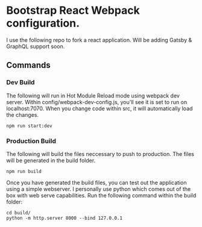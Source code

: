 # Bootstrap React Webpack configuration.
I use the following repo to fork a react application. Will be adding Gatsby & GraphQL support soon.

## Commands
### Dev Build
The following will run in Hot Module Reload mode using webpack dev server. Within config/webpack-dev-config.js, you'll see it is set to run on localhost:7070. When you change code within src, it will automatically load the changes. 
```
npm run start:dev
```

### Production Build
The following will build the files neccessary to push to production. The files will be generated in the build folder. 
```
npm run build
```

Once you have generated the build files, you can test out the application using a simple webserver. I personally use python which comes out of the box with web serve capabilities. Run the following command within the build folder: 

```
cd build/
python -m http.server 8000 --bind 127.0.0.1
```